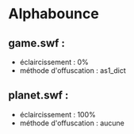 # Alphabounce
## game.swf :
 - éclaircissement : 0%
 - méthode d'offuscation : as1_dict
## planet.swf :
 - éclaircissement : 100%
 - méthode d'offuscation : aucune